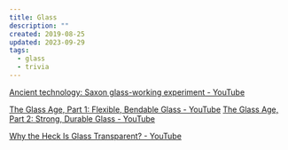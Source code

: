 ```yaml
---
title: Glass
description: ""
created: 2019-08-25
updated: 2023-09-29
tags:
  - glass
  - trivia
---
```


[Ancient technology: Saxon glass-working experiment - YouTube](https://www.youtube.com/watch?v=Sr17NtDxm-c)

[The Glass Age, Part 1: Flexible, Bendable Glass - YouTube](https://www.youtube.com/watch?v=12OSBJwogFc)
[The Glass Age, Part 2: Strong, Durable Glass - YouTube](https://www.youtube.com/watch?v=13B5K_lAabw)

[Why the Heck Is Glass Transparent? - YouTube](https://www.youtube.com/watch?v=FnDP1sjKGfU)
